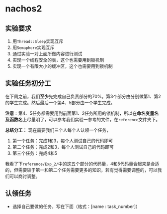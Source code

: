 # nachos2
## 实验要求

1. 用`Thread::Sleep`实现互斥
2. 用`Semaphore`实现互斥
3. 通过实验一对上面所做内容进行测试
4. 实现一个线程安全的表，这个也需要用到锁机制
5. 实现一个有限大小的缓冲区，这个也需要用到锁机制


## 实验任务初分工

在下周之前，我们**至少**先完成自己负责部分的70%。第3个部分由分别做第1、第2的学生完成。然后最后一个第4、5部分由一个学生完成。

**注意**：第4、5任务都需要用到前面第1、2任务所用的锁机制，所以在**命名变量名及函数名**上尽量明了，可以参考我们实验一参考的文件，在`reference`文件夹下。

**总结分工：**
现在需要我们三个人每个人认领一个任务，
1. 第一个任务：完成1和3，每个人测试自己的代码即可
2. 第二个任务：完成2和3，每个人测试自己的代码即可
3. 第三个任务：完成4和5

我看了下`reference/Exp_2/`中的这五个部分的代码量，4和5代码量合起来是合适的，但需要较于第一和第二个任务需要更多的知识，若有觉得需要调整的，可以我们可以商讨调整。

## 认领任务

- 选择自己要做的任务，写在下面（格式：[name : task_number]）

